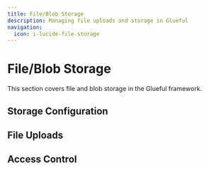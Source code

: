 ```yaml
---
title: File/Blob Storage
description: Managing file uploads and storage in Glueful
navigation:
  icon: i-lucide-file-storage
---
```


# File/Blob Storage

This section covers file and blob storage in the Glueful framework.

## Storage Configuration

## File Uploads

## Access Control
